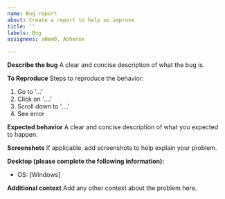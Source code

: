 ```yaml
---
name: Bug report
about: Create a report to help us improve
title: ''
labels: Bug
assignees: aNem0, Ashennx

---
```


**Describe the bug**
A clear and concise description of what the bug is.

**To Reproduce**
Steps to reproduce the behavior:
1. Go to '...'
2. Click on '....'
3. Scroll down to '....'
4. See error

**Expected behavior**
A clear and concise description of what you expected to happen.

**Screenshots**
If applicable, add screenshots to help explain your problem.

**Desktop (please complete the following information):**
 - OS: [Windows]


**Additional context**
Add any other context about the problem here.
